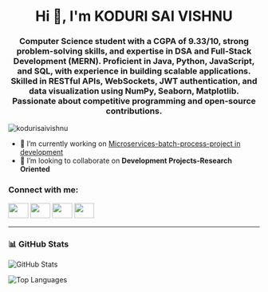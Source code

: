 <h1 align="center">Hi 👋, I'm KODURI SAI VISHNU</h1>
<h3 align="center">
  Computer Science student with a CGPA of 9.33/10, strong problem-solving skills, and expertise in DSA and Full-Stack Development (MERN). Proficient in Java, Python, JavaScript, and SQL, with experience in building scalable applications. Skilled in RESTful APIs, WebSockets, JWT authentication, and data visualization using NumPy, Seaborn, Matplotlib. Passionate about competitive programming and open-source contributions.
</h3>

<p align="left">
  <img src="https://komarev.com/ghpvc/?username=kodurisaivishnu&label=Profile%20views&color=0e75b6&style=flat" alt="kodurisaivishnu" />
</p>

- 🔭 I’m currently working on [Microservices-batch-process-project in development](https://github.com/kodurisaivishnu/Emotion-Learning-Microservice)
- 👯 I’m looking to collaborate on **Development Projects-Research Oriented**

<h3 align="left">Connect with me:</h3>
<p align="left">
  <a href="https://linkedin.com/in/koduri-sai-vishnu-780b2923b" target="blank"><img src="https://raw.githubusercontent.com/rahuldkjain/github-profile-readme-generator/master/src/images/icons/Social/linked-in-alt.svg" height="30" width="40" /></a>
  <a href="https://www.youtube.com/c/educationalneeds1283" target="blank"><img src="https://raw.githubusercontent.com/rahuldkjain/github-profile-readme-generator/master/src/images/icons/Social/youtube.svg" height="30" width="40" /></a>
  <a href="https://www.leetcode.com/ksv-1288" target="blank"><img src="https://raw.githubusercontent.com/rahuldkjain/github-profile-readme-generator/master/src/images/icons/Social/leet-code.svg" height="30" width="40" /></a>
  <a href="https://auth.geeksforgeeks.org/user/kodurisaxytp" target="blank"><img src="https://raw.githubusercontent.com/rahuldkjain/github-profile-readme-generator/master/src/images/icons/Social/geeks-for-geeks.svg" height="30" width="40" /></a>
</p>

---

<h3 align="left">📊 GitHub Stats</h3>

<p align="left">
  <img src="https://github-readme-stats.vercel.app/api?username=kodurisaivishnu&show_icons=true&locale=en&theme=default" alt="GitHub Stats" />
</p>

<p align="left">
  <img src="https://github-readme-stats.vercel.app/api/top-langs/?username=kodurisaivishnu&layout=compact&langs_count=6&hide=html,css&theme=default" alt="Top Languages" />
</p>
